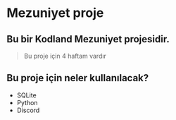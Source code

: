 # Mezuniyet proje
## Bu bir Kodland Mezuniyet projesidir.
> Bu proje için 4 haftam vardır
## Bu proje için neler kullanılacak?
- SQLite
- Python
- Discord
